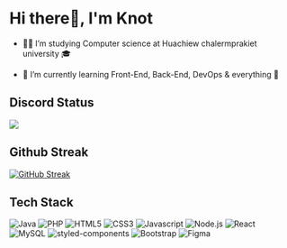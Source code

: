 # Hi there👋, I'm Knot

- 👨‍🎓 I’m studying Computer science at Huachiew chalermprakiet university 🎓</p>
- 🌱 I’m currently learning Front-End, Back-End, DevOps & everything 🤣</p>

## Discord Status
<img src="https://discord.c99.nl/widget/theme-1/674982630357205007.png">

## Github Streak
[![GitHub Streak](https://github-readme-streak-stats.herokuapp.com?user=Notties&hide_border=true&date_format=j%20M%5B%20Y%5D&dates=19323C&stroke=19323C&ring=19323C&fire=F2545B&currStreakLabel=F2545B&sideNums=19323C)](https://git.io/streak-stats)

## Tech Stack
![Java](https://img.shields.io/badge/Java-ED8B00?style=for-the-badge&logo=java&logoColor=white)
![PHP](https://img.shields.io/badge/PHP-777BB4?style=for-the-badge&logo=php&logoColor=white)
![HTML5](https://img.shields.io/badge/HTML5-E34F26?style=for-the-badge&logo=html5&logoColor=white)
![CSS3](https://img.shields.io/badge/CSS3-1572B6?style=for-the-badge&logo=css3&logoColor=white)
![Javascript](https://img.shields.io/badge/JavaScript-F7DF1E?style=for-the-badge&logo=javascript&logoColor=black)
![Node.js](https://img.shields.io/badge/Node.js-43853D?style=for-the-badge&logo=node.js&logoColor=white)
![React](https://img.shields.io/badge/React-20232A?style=for-the-badge&logo=react&logoColor=61DAFB)
![MySQL](https://img.shields.io/badge/MySQL-005C84?style=for-the-badge&logo=mysql&logoColor=white)
![styled-components](https://img.shields.io/badge/styled--components-DB7093?style=for-the-badge&logo=styled-components&logoColor=white)
![Bootstrap](https://img.shields.io/badge/Bootstrap-563D7C?style=for-the-badge&logo=bootstrap&logoColor=white)
![Figma](https://img.shields.io/badge/Figma-F24E1E?style=for-the-badge&logo=figma&logoColor=white)




<!-- 
Github-Streak: https://github-readme-streak-stats.herokuapp.com/demo/ 
Dev-icons: https://shields.io/
Discord Status Banner: https://discord.c99.nl/
-->
